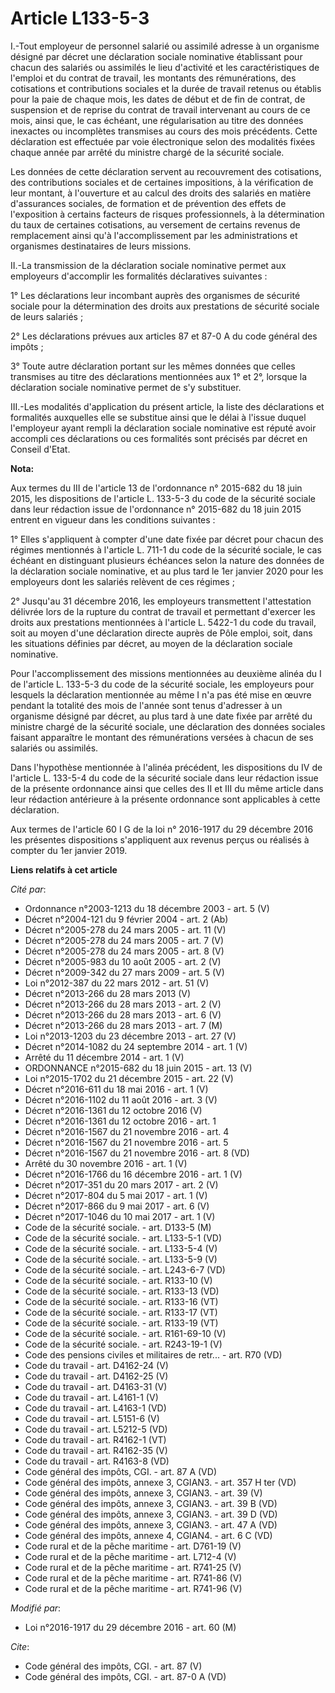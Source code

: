 # Article L133-5-3

I.-Tout employeur de personnel salarié ou assimilé adresse à un organisme désigné par décret une déclaration sociale
nominative établissant pour chacun des salariés ou assimilés le lieu d'activité et les caractéristiques de l'emploi et du
contrat de travail, les montants des rémunérations, des cotisations et contributions sociales et la durée de travail retenus
ou établis pour la paie de chaque mois, les dates de début et de fin de contrat, de suspension et de reprise du contrat de
travail intervenant au cours de ce mois, ainsi que, le cas échéant, une régularisation au titre des données inexactes ou
incomplètes transmises au cours des mois précédents. Cette déclaration est effectuée par voie électronique selon des
modalités fixées chaque année par arrêté du ministre chargé de la sécurité sociale.

Les données de cette déclaration servent au recouvrement des cotisations, des contributions sociales et de certaines
impositions, à la vérification de leur montant, à l'ouverture et au calcul des droits des salariés en matière d'assurances
sociales, de formation et de prévention des effets de l'exposition à certains facteurs de risques professionnels, à la
détermination du taux de certaines cotisations, au versement de certains revenus de remplacement ainsi qu'à l'accomplissement
par les administrations et organismes destinataires de leurs missions.

II.-La transmission de la déclaration sociale nominative permet aux employeurs d'accomplir les formalités déclaratives
suivantes :

1° Les déclarations leur incombant auprès des organismes de sécurité sociale pour la détermination des droits aux prestations
de sécurité sociale de leurs salariés ;

2° Les déclarations prévues aux articles 87 et 87-0 A du code général des impôts ;

3° Toute autre déclaration portant sur les mêmes données que celles transmises au titre des déclarations mentionnées aux 1°
et 2°, lorsque la déclaration sociale nominative permet de s'y substituer.

III.-Les modalités d'application du présent article, la liste des déclarations et formalités auxquelles elle se substitue
ainsi que le délai à l'issue duquel l'employeur ayant rempli la déclaration sociale nominative est réputé avoir accompli ces
déclarations ou ces formalités sont précisés par décret en Conseil d'Etat.

**Nota:**

Aux termes du III de l'article 13 de l'ordonnance n° 2015-682 du 18 juin 2015, les dispositions de l'article L. 133-5-3 du
code de la sécurité sociale dans leur rédaction issue de l'ordonnance n° 2015-682 du 18 juin 2015 entrent en vigueur dans les
conditions suivantes :

1° Elles s'appliquent à compter d'une date fixée par décret pour chacun des régimes mentionnés à l'article L. 711-1 du code
de la sécurité sociale, le cas échéant en distinguant plusieurs échéances selon la nature des données de la déclaration
sociale nominative, et au plus tard le 1er janvier 2020 pour les employeurs dont les salariés relèvent de ces régimes ;

2° Jusqu'au 31 décembre 2016, les employeurs transmettent l'attestation délivrée lors de la rupture du contrat de travail et
permettant d'exercer les droits aux prestations mentionnées à l'article L. 5422-1 du code du travail, soit au moyen d'une
déclaration directe auprès de Pôle emploi, soit, dans les situations définies par décret, au moyen de la déclaration sociale
nominative.

Pour l'accomplissement des missions mentionnées au deuxième alinéa du I de l'article L. 133-5-3 du code de la sécurité
sociale, les employeurs pour lesquels la déclaration mentionnée au même I n'a pas été mise en œuvre pendant la totalité des
mois de l'année sont tenus d'adresser à un organisme désigné par décret, au plus tard à une date fixée par arrêté du ministre
chargé de la sécurité sociale, une déclaration des données sociales faisant apparaître le montant des rémunérations versées à
chacun de ses salariés ou assimilés.

Dans l'hypothèse mentionnée à l'alinéa précédent, les dispositions du IV de l'article L. 133-5-4 du code de la sécurité
sociale dans leur rédaction issue de la présente ordonnance ainsi que celles des II et III du même article dans leur
rédaction antérieure à la présente ordonnance sont applicables à cette déclaration.

Aux termes de l'article 60 I G de la loi n° 2016-1917 du 29 décembre 2016 les présentes dispositions s'appliquent aux revenus
perçus ou réalisés à compter du 1er janvier 2019.

**Liens relatifs à cet article**

_Cité par_:

  - Ordonnance n°2003-1213 du 18 décembre 2003 - art. 5 (V)
  - Décret n°2004-121 du 9 février 2004 - art. 2 (Ab)
  - Décret n°2005-278 du 24 mars 2005 - art. 11 (V)
  - Décret n°2005-278 du 24 mars 2005 - art. 7 (V)
  - Décret n°2005-278 du 24 mars 2005 - art. 8 (V)
  - Décret n°2005-983 du 10 août 2005 - art. 2 (V)
  - Décret n°2009-342 du 27 mars 2009 - art. 5 (V)
  - Loi n°2012-387 du 22 mars 2012 - art. 51 (V)
  - Décret n°2013-266 du 28 mars 2013 (V)
  - Décret n°2013-266 du 28 mars 2013 - art. 2 (V)
  - Décret n°2013-266 du 28 mars 2013 - art. 6 (V)
  - Décret n°2013-266 du 28 mars 2013 - art. 7 (M)
  - Loi n°2013-1203 du 23 décembre 2013 - art. 27 (V)
  - Décret n°2014-1082 du 24 septembre 2014 - art. 1 (V)
  - Arrêté du 11 décembre 2014 - art. 1 (V)
  - ORDONNANCE n°2015-682 du 18 juin 2015 - art. 13 (V)
  - Loi n°2015-1702 du 21 décembre 2015 - art. 22 (V)
  - Décret n°2016-611 du 18 mai 2016 - art. 1 (V)
  - Décret n°2016-1102 du 11 août 2016 - art. 3 (V)
  - Décret n°2016-1361 du 12 octobre 2016 (V)
  - Décret n°2016-1361 du 12 octobre 2016 - art. 1
  - Décret n°2016-1567 du 21 novembre 2016 - art. 4
  - Décret n°2016-1567 du 21 novembre 2016 - art. 5
  - Décret n°2016-1567 du 21 novembre 2016 - art. 8 (VD)
  - Arrêté du 30 novembre 2016 - art. 1 (V)
  - Décret n°2016-1766 du 16 décembre 2016 - art. 1 (V)
  - Décret n°2017-351 du 20 mars 2017 - art. 2 (V)
  - Décret n°2017-804 du 5 mai 2017 - art. 1 (V)
  - Décret n°2017-866 du 9 mai 2017 - art. 6 (V)
  - Décret n°2017-1046 du 10 mai 2017 - art. 1 (V)
  - Code de la sécurité sociale. - art. D133-5 (M)
  - Code de la sécurité sociale. - art. L133-5-1 (VD)
  - Code de la sécurité sociale. - art. L133-5-4 (V)
  - Code de la sécurité sociale. - art. L133-5-9 (V)
  - Code de la sécurité sociale. - art. L243-6-7 (VD)
  - Code de la sécurité sociale. - art. R133-10 (V)
  - Code de la sécurité sociale. - art. R133-13 (VD)
  - Code de la sécurité sociale. - art. R133-16 (VT)
  - Code de la sécurité sociale. - art. R133-17 (VT)
  - Code de la sécurité sociale. - art. R133-19 (VT)
  - Code de la sécurité sociale. - art. R161-69-10 (V)
  - Code de la sécurité sociale. - art. R243-19-1 (V)
  - Code des pensions civiles et militaires de retr... - art. R70 (VD)
  - Code du travail - art. D4162-24 (V)
  - Code du travail - art. D4162-25 (V)
  - Code du travail - art. D4163-31 (V)
  - Code du travail - art. L4161-1 (V)
  - Code du travail - art. L4163-1 (VD)
  - Code du travail - art. L5151-6 (V)
  - Code du travail - art. L5212-5 (VD)
  - Code du travail - art. R4162-1 (VT)
  - Code du travail - art. R4162-35 (V)
  - Code du travail - art. R4163-8 (VD)
  - Code général des impôts, CGI. - art. 87 A (VD)
  - Code général des impôts, annexe 3, CGIAN3. - art. 357 H ter (VD)
  - Code général des impôts, annexe 3, CGIAN3. - art. 39 (V)
  - Code général des impôts, annexe 3, CGIAN3. - art. 39 B (VD)
  - Code général des impôts, annexe 3, CGIAN3. - art. 39 D (VD)
  - Code général des impôts, annexe 3, CGIAN3. - art. 47 A (VD)
  - Code général des impôts, annexe 4, CGIAN4. - art. 6 C (VD)
  - Code rural et de la pêche maritime - art. D761-19 (V)
  - Code rural et de la pêche maritime - art. L712-4 (V)
  - Code rural et de la pêche maritime - art. R741-25 (V)
  - Code rural et de la pêche maritime - art. R741-86 (V)
  - Code rural et de la pêche maritime - art. R741-96 (V)

_Modifié par_:

  - Loi n°2016-1917 du 29 décembre 2016 - art. 60 (M)

_Cite_:

  - Code général des impôts, CGI. - art. 87 (V)
  - Code général des impôts, CGI. - art. 87-0 A (VD)
